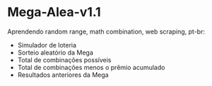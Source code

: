 # Mega-Alea-v1.1

Aprendendo random range, math combination, web scraping, pt-br:

- Simulador de loteria
- Sorteio aleatório da Mega
- Total de combinações possíveis
- Total de combinações menos o prêmio acumulado
- Resultados anteriores da Mega
